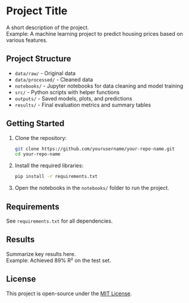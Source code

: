# Project Title

A short description of the project.  
Example: A machine learning project to predict housing prices based on various features.

## Project Structure

- `data/raw/` - Original data
- `data/processed/` - Cleaned data
- `notebooks/` - Jupyter notebooks for data cleaning and model training
- `src/` - Python scripts with helper functions
- `outputs/` - Saved models, plots, and predictions
- `results/` - Final evaluation metrics and summary tables

## Getting Started

1. Clone the repository:
    ```bash
    git clone https://github.com/yourusername/your-repo-name.git
    cd your-repo-name
    ```

2. Install the required libraries:
    ```bash
    pip install -r requirements.txt
    ```

3. Open the notebooks in the `notebooks/` folder to run the project.

## Requirements

See `requirements.txt` for all dependencies.

## Results

Summarize key results here.  
Example: Achieved 89% R² on the test set.

## License

This project is open-source under the [MIT License](LICENSE).
